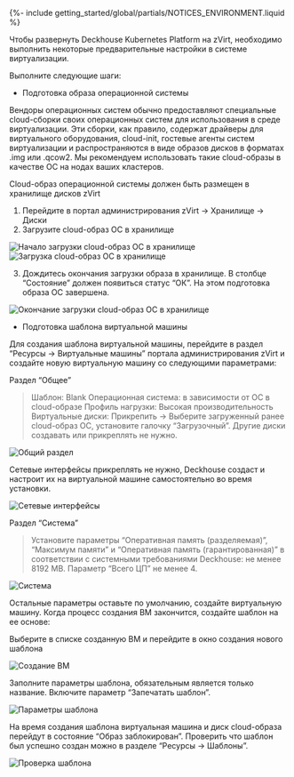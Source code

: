{%- include getting_started/global/partials/NOTICES_ENVIRONMENT.liquid %}

Чтобы развернуть Deckhouse Kubernetes Platform на zVirt, необходимо выполнить некоторые предварительные настройки в системе виртуализации.

Выполните следующие шаги:

- Подготовка образа операционной системы

Вендоры операционных систем обычно предоставляют специальные cloud-сборки своих операционных систем для использования в среде виртуализации. Эти сборки, как правило, содержат драйверы для виртуального оборудования, cloud-init, гостевые агенты систем виртуализации и распространяются в виде образов дисков в форматах .img или .qcow2. Мы рекомендуем использовать такие cloud-образы в качестве ОС на нодах ваших кластеров.

Cloud-образ операционной системы должен быть размещен в хранилище дисков zVirt

1. Перейдите в портал администрирования zVirt -> Хранилище -> Диски
2. Загрузите cloud-образ ОС в хранилище

![ Начало загрузки cloud-образ ОС в хранилище ](/gs/zvirt/step_env_01.png)
![ Загрузка cloud-образ ОС в хранилище ](/gs/zvirt/step_env_02.png)

3. Дождитесь окончания загрузки образа в хранилище. В столбце “Состояние” должен появиться статус “ОК”. На этом подготовка образа ОС завершена.

![ Окончание загрузки cloud-образ ОС в хранилище ](/gs/zvirt/step_env_03.png)

- Подготовка шаблона виртуальной машины

Для создания шаблона виртуальной машины, перейдите в раздел “Ресурсы -> Виртуальные машины” портала администрирования zVirt и создайте новую виртуальную машину со следующими параметрами:

Раздел “Общее”
> Шаблон: Blank
> Операционная система: в зависимости от ОС в cloud-образе
> Профиль нагрузки: Высокая производительность
> Виртуальные диски: Прикрепить -> Выберите загруженный ранее cloud-образ ОС, установите галочку “Загрузочный”. Другие диски создавать или прикреплять не нужно.

![ Общий раздел ](/gs/zvirt/step_env_04.png)

Сетевые интерфейсы прикреплять не нужно, Deckhouse создаст и настроит их на виртуальной машине самостоятельно во время установки.

![ Сетевые интерфейсы ](/gs/zvirt/step_env_05.png)

Раздел “Система”
> Установите параметры “Оперативная память (разделяемая)”, “Максимум памяти” и “Оперативная память (гарантированная)” в соответствии с системными требованиями Deckhouse: не менее 8192 MB. Параметр “Всего ЦП” не менее 4.

![ Система ](/gs/zvirt/step_env_06.png)

Остальные параметры оставьте по умолчанию, создайте виртуальную машину. Когда процесс создания ВМ закончится, создайте шаблон на ее основе:

Выберите в списке созданную ВМ и перейдите в окно создания нового шаблона

![ Создание ВМ ](/gs/zvirt/step_env_07.png)

Заполните параметры шаблона, обязательным является только название. Включите параметр “Запечатать шаблон”.

![ Параметры шаблона ](/gs/zvirt/step_env_08.png)

На время создания шаблона виртуальная машина и диск cloud-образа перейдут в состояние “Образ заблокирован”. Проверить что шаблон был успешно создан можно в разделе “Ресурсы -> Шаблоны”.

![ Проверка шаблона ](/gs/zvirt/step_env_09.png)


